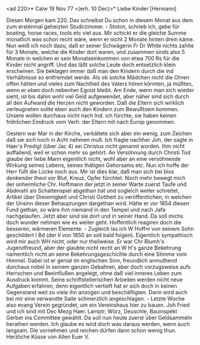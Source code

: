 <ad 220>* Calw 19 Nov 77
 <(erh. 10 Dec)>*
Liebe Kinder [Hermann]

Diesen Morgen kam 220. Das schreibst Du schon in diesem Monat aus dem zum erstenmal geheizten Studirzimmer. - Stoton, schrieb ich, gebe für boating, horse races, tools etc viel aus. Mir schickt er die gleiche Summe monatlich was schon recht wäre, wenn er nicht 2 Monate hinten drein käme. Nun weiß ich noch dazu, daß er seiner Schwägerin Fr Dr White nichts zahlte für 3 Monate, welche die Kinder dort waren, und zusammen sinds also 5 Monate in welchen er sein Monatseinkommen von etwa 700 Rs für die Kinder nicht angriff. Und das läßt solche Leute doch entsetzlich klein erscheinen. Sie beklagen immer daß man den Kindern durch die ind Verhältnisse so entfremdet werde. Als ob solche Mädchen nicht die Ohren offen hätten und vieles zum Nachtheil des Vaters hören könnten, ja müßten, wenn er eben doch nebenher Egoist bleibt. Am Ende, wenn man sich wieder sieht, ist bis dahin wohl viel Geld aufgewendet, aber näher sind sich durch all den Aufwand die Herzen nicht geworden. Daß die Eltern sich wirklich verleugneten sollte eben auch den Kindern zum Bewußtsein kommen. Unsere wollen durchaus nicht nach Ind. ich fürchte, sie haben keinen fröhlichen Eindruck vom Verh. der Eltern mit nach Europ genommen.

Gestern war Mar in der Kirche, verkältete sich aber ein wenig, zum Zeichen daß sie sich noch in Acht nehmen muß. Ich fragte nachher Joh, der sagte in Haer's Predigt (über Jac 4) sei Christus nicht genannt worden. Ihm nicht auffallend, weil er schon mehr so gehört. An Versöhnung durch Christi Tod glaube der liebe Mann eigentlich nicht, wohl aber an eine versöhnende Wirkung seines Lebens, seines thätigen Gehorsams etc. Nun ich hoffe der Herr füllt die Lücke noch aus. Mir ist dies klar, daß man sich bei blos denkender theol vor Blut, Kreuz, Opfer fürchtet. Noch mehr bewegt mich der unheimliche Chr. Hoffmann der jetzt in seiner Warte zuerst Taufe und Abdmahl als Schattenspiel abgethan hat und sogleich weiter schreitet, Artikel über Dreieinigkeit und Christi Gottheit zu veröffentlichen, in welchen der Unsinn dieser Behauptungen dargethan wird. Hätte er vor 1854 diesen Fund gethan, so wäre ihm niemand in den Tempel und nach Jafa nachgelaufen. Jetzt aber sind sie dort und in seiner Hand. Da soll michs doch wunder nehmen wie es weiter geht. Hoffentlich reagiren doch die besseren, wärmeren Elemente. - Zugleich las ich W Hoffm von seinem Sohn geschildert I Bd (der II von 1850 an soll bald folgen). Eigentlich sympathisch wird mir auch WH nicht, oder nur theilweise. Er war Chr Blumh's Jugendfreund, aber der glaubte nicht recht an W H's ganze Bekehrung namentlich nicht an seine Bekehrungsgeschichte durch eine Stimme vom Himmel. Dabei ist er genial im englischen Sinn, freundlich anmuthend durchaus nobel in seinem ganzen Gebahren, aber doch vorzugsweise aufs Herrschen und Beeinflußen angelegt, ohne daß viel inneres Leben zum Ausdruck kommt. Seine schriftstellerischen Arbeiten werden nicht neue Aufgaben erfahren, denn eigentlich vertieft hat er sich doch in keinen Gegenstand weil zu viele ihn anzogen und beschäftigten. Darin wird auch bei mir eine verwandte Saite schmerzlich angeschlagen. - Letzte Woche also evang Verein gegründet, um ein Vereinshaus hier zu bauen. Joh Fried und ich sind mit Dec Mezg Haer. Lamptr, Würz, Deuschle, Bauinspekt Gerber ins Committee gewählt. Da soll nun heute zuerst über Geldsammeln berathen werden. Ich glaube es wird doch was daraus werden, wenn auch langsam. Die vornehmen und reichen dürfen dann schon wenig thun. Herzliche Küsse von Allen
 Euer V.
